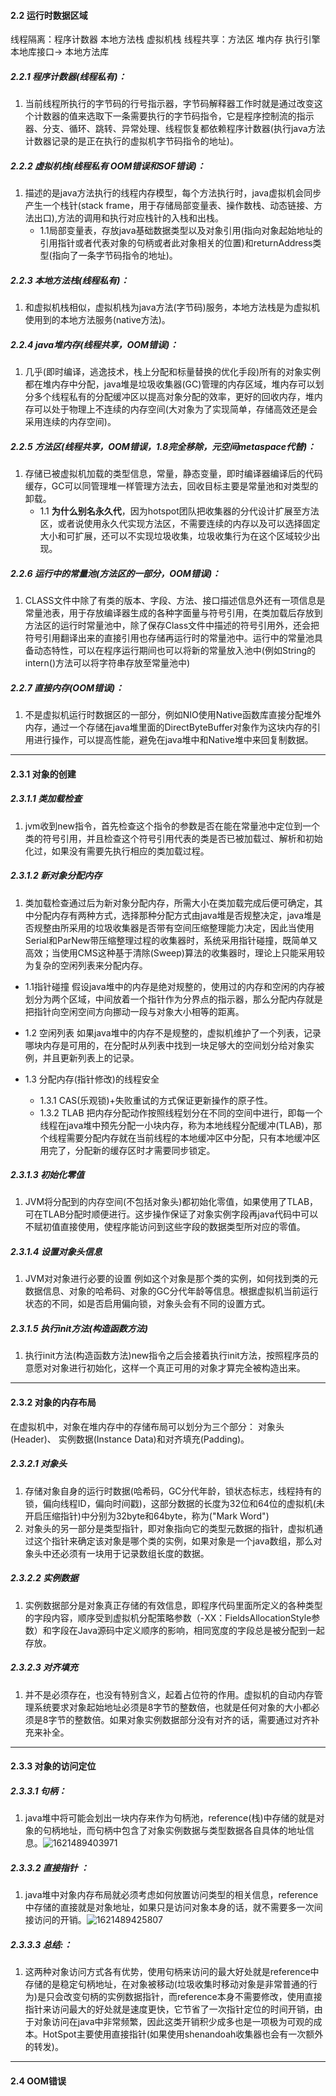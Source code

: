 #### 2.2 运行时数据区域

 线程隔离：程序计数器 本地方法栈 虚拟机栈
 线程共享：方法区 堆内存 执行引擎 本地库接口-> 本地方法库

##### 2.2.1 程序计数器(线程私有)：

1. 当前线程所执行的字节码的行号指示器，字节码解释器工作时就是通过改变这个计数器的值来选取下一条需要执行的字节码指令，它是程序控制流的指示器、分支、循环、跳转、异常处理、线程恢复都依赖程序计数器(执行java方法 计数器记录的是正在执行的虚拟机字节码指令的地址)。

##### 2.2.2 虚拟机栈(线程私有 OOM错误和SOF错误)：

1. 描述的是java方法执行的线程内存模型，每个方法执行时，java虚拟机会同步产生一个栈针(stack frame，用于存储局部变量表、操作数栈、动态链接、方法出口),方法的调用和执行对应栈针的入栈和出栈。
   - 1.1局部变量表，存放java基础数据类型以及对象引用(指向对象起始地址的引用指针或者代表对象的句柄或者此对象相关的位置)和returnAddress类型(指向了一条字节码指令的地址)。

##### 2.2.3 本地方法栈(线程私有)：

1. 和虚拟机栈相似，虚拟机栈为java方法(字节码)服务，本地方法栈是为虚拟机使用到的本地方法服务(native方法)。

##### 2.2.4 java堆内存(线程共享，OOM错误)： 

1. 几乎(即时编译，逃逸技术，栈上分配和标量替换的优化手段)所有的对象实例都在堆内存中分配，java堆是垃圾收集器(GC)管理的内存区域，堆内存可以划分多个线程私有的分配缓冲区以提高对象分配的效率，更好的回收内存，堆内存可以处于物理上不连续的内存空间(大对象为了实现简单，存储高效还是会采用连续的内存空间)。

##### 2.2.5 方法区(线程共享，OOM错误，1.8完全移除，元空间metaspace代替)：

1. 存储已被虚拟机加载的类型信息，常量，静态变量，即时编译器编译后的代码缓存，GC可以同管理堆一样管理方法去，回收目标主要是常量池和对类型的卸载。
   - 1.1 **为什么别名永久代**，因为hotspot团队把收集器的分代设计扩展至方法区，或者说使用永久代实现方法区，不需要连续的内存以及可以选择固定大小和可扩展，还可以不实现垃圾收集，垃圾收集行为在这个区域较少出现。

##### 2.2.6 运行中的常量池(方法区的一部分，OOM错误)：

1. CLASS文件中除了有类的版本、字段、方法、接口描述信息外还有一项信息是常量池表，用于存放编译器生成的各种字面量与符号引用，在类加载后存放到方法区的运行时常量池中，除了保存Class文件中描述的符号引用外，还会把符号引用翻译出来的直接引用也存储再运行时的常量池中。运行中的常量池具备动态特性，可以在程序运行期间也可以将新的常量放入池中(例如String的intern()方法可以将字符串存放至常量池中)

##### 2.2.7 直接内存(OOM错误)：

1. 不是虚拟机运行时数据区的一部分，例如NIO使用Native函数库直接分配堆外内存，通过一个存储在java堆里面的DirectByteBuffer对象作为这块内存的引用进行操作，可以提高性能，避免在java堆中和Native堆中来回复制数据。

---



#### 2.3.1 对象的创建

##### 2.3.1.1 类加载检查 

1. jvm收到new指令，首先检查这个指令的参数是否在能在常量池中定位到一个类的符号引用，并且检查这个符号引用代表的类是否已被加载过、解析和初始化过，如果没有需要先执行相应的类加载过程。

##### 2.3.1.2 新对象分配内存

1. 类加载检查通过后为新对象分配内存，所需大小在类加载完成后便可确定，其中分配内存有两种方式，选择那种分配方式由java堆是否规整决定，java堆是否规整由所采用的垃圾收集器是否带有空间压缩整理能力决定，因此当使用Serial和ParNew带压缩整理过程的收集器时，系统采用指针碰撞，既简单又高效；当使用CMS这种基于清除(Sweep)算法的收集器时，理论上只能采用较为复杂的空闲列表来分配内存。

- 1.1指针碰撞 假设java堆中的内存是绝对规整的，使用过的内存和空闲的内存被划分为两个区域，中间放着一个指针作为分界点的指示器，那么分配内存就是把指针向空闲空间方向挪动一段与对象大小相等的距离。

- 1.2 空闲列表 如果java堆中的内存不是规整的，虚拟机维护了一个列表，记录哪块内存是可用的，在分配时从列表中找到一块足够大的空间划分给对象实例，并且更新列表上的记录。
- 1.3 分配内存(指针修改)的线程安全
  - 1.3.1 CAS(乐观锁)+失败重试的方式保证更新操作的原子性。
  - 1.3.2 TLAB 把内存分配动作按照线程划分在不同的空间中进行，即每一个线程在java堆中预先分配一小块内存，称为本地线程分配缓冲(TLAB)，那个线程需要分配内存就在当前线程的本地缓冲区中分配，只有本地缓冲区用完了，分配新的缓存区时才需要同步锁定。

##### 2.3.1.3 初始化零值

1. JVM将分配到的内存空间(不包括对象头)都初始化零值，如果使用了TLAB，可在TLAB分配时顺便进行。这步操作保证了对象实例字段再java代码中可以不赋初值直接使用，使程序能访问到这些字段的数据类型所对应的零值。

##### 2.3.1.4 设置对象头信息

1. JVM对对象进行必要的设置 例如这个对象是那个类的实例，如何找到类的元数据信息、对象的哈希码、对象的GC分代年龄等信息。根据虚拟机当前运行状态的不同，如是否启用偏向锁，对象头会有不同的设置方式。

##### 2.3.1.5 执行init方法(构造函数方法)

1. 执行init方法(构造函数方法)new指令之后会接着执行init方法，按照程序员的意愿对对象进行初始化，这样一个真正可用的对象才算完全被构造出来。

---



#### 2.3.2 对象的内存布局
在虚拟机中，对象在堆内存中的存储布局可以划分为三个部分： 对象头(Header)、 实例数据(Instance Data)和对齐填充(Padding)。
##### 2.3.2.1 对象头

1. 存储对象自身的运行时数据(哈希码，GC分代年龄，锁状态标志，线程持有的锁，偏向线程ID，偏向时间戳)，这部分数据的长度为32位和64位的虚拟机(未开启压缩指针)中分别为32byte和64byte，称为("Mark Word")
2. 对象头的另一部分是类型指针，即对象指向它的类型元数据的指针，虚拟机通过这个指针来确定该对象是哪个类的实例，如果对象是一个java数组，那么对象头中还必须有一块用于记录数组长度的数据。

  ##### 2.3.2.2 实例数据
1. 实例数据部分是对象真正存储的有效信息，即程序代码里面所定义的各种类型的字段内容，顺序受到虚拟机分配策略参数（-XX：FieldsAllocationStyle参数）和字段在Java源码中定义顺序的影响，相同宽度的字段总是被分配到一起存放。

##### 2.3.2.3 对齐填充

1. 并不是必须存在，也没有特别含义，起着占位符的作用。虚拟机的自动内存管理系统要求对象起始地址必须是8字节的整数倍，也就是任何对象的大小都必须是8字节的整数倍。如果对象实例数据部分没有对齐的话，需要通过对齐补充来补全。

---



#### 2.3.3 对象的访问定位

##### 2.3.3.1 句柄：

1.  java堆中将可能会划出一块内存来作为句柄池，reference(栈)中存储的就是对象的句柄地址，而句柄中包含了对象实例数据与类型数据各自具体的地址信息。![1621489403971](C:\Users\陈俊杰的小可爱\AppData\Roaming\Typora\typora-user-images\1621489403971.png)

##### 2.3.3.2 直接指针 ：

1. java堆中对象内存布局就必须考虑如何放置访问类型的相关信息，reference中存储的直接就是对象地址，如果只是访问对象本身的话，就不需要多一次间接访问的开销。![1621489425807](C:\Users\陈俊杰的小可爱\AppData\Roaming\Typora\typora-user-images\1621489425807.png)

##### 2.3.3.3 总结:：

1. 这两种对象访问方式各有优势，使用句柄来访问的最大好处就是reference中存储的是稳定句柄地址，在对象被移动(垃圾收集时移动对象是非常普通的行为)是只会改变句柄的实例数据指针，而reference本身不需要修改，使用直接指针来访问最大的好处就是速度更快，它节省了一次指针定位的时间开销，由于对象访问在java中非常频繁，因此这类开销积少成多也是一项极为可观的成本。HotSpot主要使用直接指针(如果使用shenandoah收集器也会有一次额外的转发)。

---



#### 2.4 OOM错误



